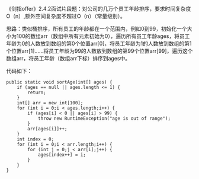 《剑指offer》2.4.2面试片段题：对公司的几万个员工年龄排序，要求时间复杂度O（n）,额外空间复杂度不超过O（n）（常量级别）。

思路：类似桶排序，所有员工的年龄都在一个范围内，例如0到99，初始化一个大小为100的数组arr（数组中所有元素初始为0），遍历所有员工年龄ages，将员工年龄为0的人数放到数组的第0个位置arr[0]，将员工年龄为1的人数放到数组的第1个位置arr[1]......将员工年龄为99的人数放到数组的第99个位置arr[99]，遍历这个数组arr，将员工年龄（数组arr下标）排序到ages中。

代码如下：
```
public static void sortAge(int[] ages) {
    if (ages == null || ages.length <= 1) {
        return;
    }
    int[] arr = new int[100];
    for (int i = 0;i < ages.length;i++) {
        if (ages[i] < 0 || ages[i] > 99) {
            throw new RuntimeException("age is out of range");
        }
        arr[ages[i]]++;
    }
    int index = 0;
    for (int i = 0;i < arr.length;i++) {
        for (int j = 0;j < arr[i];j++) {
            ages[index++] = i;
        }
    }
}
```
